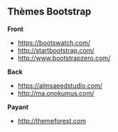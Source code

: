 ## Thèmes Bootstrap

**Front**

- https://bootswatch.com/
- http://startbootstrap.com/
- http://www.bootstrapzero.com/

**Back**

- https://almsaeedstudio.com/
- http://ma.onokumus.com/

**Payant**

- http://themeforest.com
